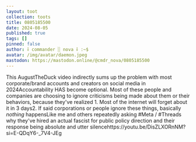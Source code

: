 ```yaml
---
layout: toot
collection: toots
title: 0805185500
date: 2024-08-05
published: true
tags: []
pinned: false
author: ⸸ commander ░ nova ⸸ :~$
avatar: /img/avatar/daemon.jpeg
mastodon: https://mastodon.online/@cmdr_nova/0805185500
---
```


This AugustTheDuck video indirectly sums up the problem with most corporate/brand accounts and creators on social media in 2024Accountability HAS become optional. Most of these people and companies are choosing to ignore criticisms being made about them or their behaviors, because they've realized 1. Most of the internet will forget about it in 3 days2. If said corporations or people ignore these things, basically _nothing_ happensLike me and others repeatedly asking #Meta / #Threads why they've hired an actual fascist for public policy direction and their response being absolute and utter silencehttps://youtu.be/DisZLXORnNM?si=E-QDqY6-_7V4-JEg
